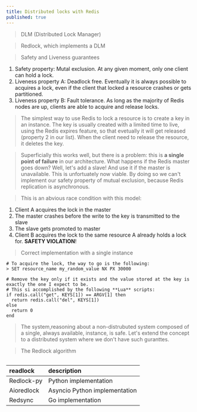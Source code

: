 ```yaml
---
title: Distributed locks with Redis
published: true
---
```


> DLM (Distributed Lock Manager) 

> Redlock, which implements a DLM 

> Safety and Liveness guarantees
  1. Safety property: Mutal exclusion. At any given moment, only one client can hold a lock. 
  2. Liveness property A: Deadlock free. Eventually it is always possible to acquires a lock, even if the client that locked a resource crashes or gets partitioned.
  3. Liveness property B: Fault tolerance. As long as the majority of Redis nodes are up, clients are able to acquire and release locks.

> The simplest way to use Redis to lock a resource is to create a key in an instance. The key is usually created with a limited time to live, using the Redis expires feature, so that evetually it will get released (property 2 in our list). When the client need to release the resource, it deletes the key. 

> Superficially this works well, but there is a problem: this is **a single point of failure** in our architecture. What happens if the Redis master goes down? Well, let's add a slave! And use it if the master is unavailable. This is unfortuately now viable. By doing so we can't implement our safety property of mutual exclusion, because Redis replication is asynchronous.

> This is an abvious race condition with this model:
  1. Client A acquires the lock in the master 
  2. The master crashes before the write to the key is transmitted to the slave 
  3. The slave gets promoted to master 
  4. Client B acquires the lock to the same resource A already holds a lock for. **SAFETY VIOLATION**!

> Correct implementation with a single instance 

```
# To acquire the lock, the way to go is the following: 
> SET resource_name my_random_value NX PX 30000

# Remove the key only if it exists and the value stored at the key is exactly the one I expect to be.
# This si accomplished by the following **Lua** scripts:
if redis.call("get", KEYS[1]) == ARGV[1] then 
  return redis.call("del", KEYS[1])
else
  return 0 
end 
```

> The system,reasoning about a non-distrubuted system composed of a single, always available, instance, is safe. Let's extend the concept to a distributed system where we don't have such guranttes.

> The Redlock algorithm 

```

```

| readlock     | description                   |
|:-------------|:------------------------------|
| Redlock-py   | Python implementation         |
| Aioredlock   | Asyncio Python implementation |
| Redsync      | Go implementation             |
